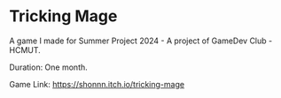 
# Tricking Mage

A game I made for Summer Project 2024 - A project of GameDev Club - HCMUT.

Duration: One month.

Game Link: https://shonnn.itch.io/tricking-mage
